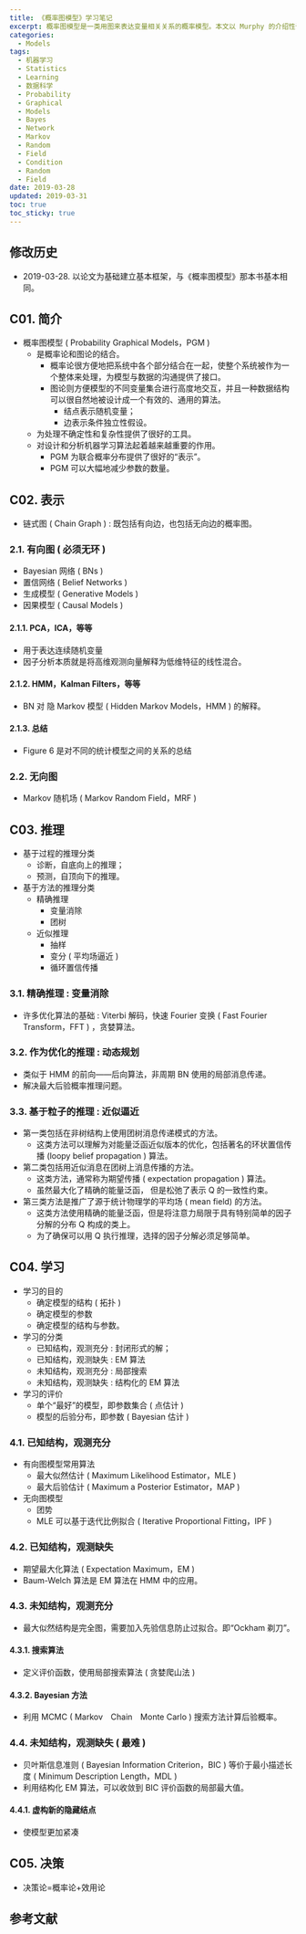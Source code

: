 ```yaml
---
title: 《概率图模型》学习笔记
excerpt: 概率图模型是一类用图来表达变量相关关系的概率模型。本文以 Murphy 的介绍性论文为基础的学习笔记。
categories:
  - Models
tags:
  - 机器学习
  - Statistics
  - Learning
  - 数据科学
  - Probability
  - Graphical
  - Models
  - Bayes
  - Network
  - Markov
  - Random
  - Field
  - Condition
  - Random
  - Field
date: 2019-03-28
updated: 2019-03-31
toc: true
toc_sticky: true
---
```


## 修改历史

- 2019-03-28. 以论文为基础建立基本框架，与《概率图模型》那本书基本相同。

## C01. 简介

- 概率图模型 ( Probability Graphical Models，PGM )
  - 是概率论和图论的结合。
    - 概率论很方便地把系统中各个部分结合在一起，使整个系统被作为一个整体来处理，为模型与数据的沟通提供了接口。
    - 图论则方便模型的不同变量集合进行高度地交互，并且一种数据结构可以很自然地被设计成一个有效的、通用的算法。
        - 结点表示随机变量；
        - 边表示条件独立性假设。
  - 为处理不确定性和复杂性提供了很好的工具。
  - 对设计和分析机器学习算法起着越来越重要的作用。
    - PGM 为联合概率分布提供了很好的“表示”。
    - PGM 可以大幅地减少参数的数量。

## C02. 表示

- 链式图 ( Chain Graph ) : 既包括有向边，也包括无向边的概率图。

### 2.1. 有向图 ( 必须无环 )

- Bayesian 网络 ( BNs )
- 置信网络 ( Belief Networks )
- 生成模型 ( Generative Models )
- 因果模型 ( Causal Models )

#### 2.1.1. PCA，ICA，等等

- 用于表达连续随机变量
- 因子分析本质就是将高维观测向量解释为低维特征的线性混合。

#### 2.1.2. HMM，Kalman Filters，等等

- BN 对 隐 Markov 模型 ( Hidden Markov Models，HMM ) 的解释。

#### 2.1.3. 总结

- Figure 6 是对不同的统计模型之间的关系的总结

### 2.2. 无向图

- Markov 随机场 ( Markov Random Field，MRF )

## C03. 推理

- 基于过程的推理分类
  - 诊断，自底向上的推理；
  - 预测，自顶向下的推理。
- 基于方法的推理分类
  - 精确推理
    - 变量消除
    - 团树
  - 近似推理
    - 抽样
    - 变分 ( 平均场逼近 )
    - 循环置信传播

### 3.1. 精确推理 : 变量消除

- 许多优化算法的基础 : Viterbi 解码，快速 Fourier 变换 ( Fast Fourier Transform，FFT ) ，贪婪算法。

### 3.2. 作为优化的推理 : 动态规划

- 类似于 HMM 的前向——后向算法，非周期 BN 使用的局部消息传递。
- 解决最大后验概率推理问题。

### 3.3. 基于粒子的推理 : 近似逼近

- 第一类包括在非树结构上使用团树消息传递模式的方法。
  - 这类方法可以理解为对能量泛函近似版本的优化，包括著名的环状置信传播 (loopy belief propagation ) 算法。
- 第二类包括用近似消息在团树上消息传播的方法。
  - 这类方法，通常称为期望传播 ( expectation propagation ) 算法。
  - 虽然最大化了精确的能量泛函， 但是松弛了表示 Q 的一致性约束。
- 第三类方法是推广了源于统计物理学的平均场 ( mean field) 的方法。
  - 这类方法使用精确的能量泛函，但是将注意力局限于具有特别简单的因子分解的分布 Q 构成的类上。
  - 为了确保可以用 Q 执行推理，选择的因子分解必须足够简单。

## C04. 学习

- 学习的目的
  - 确定模型的结构 ( 拓扑 )
  - 确定模型的参数
  - 确定模型的结构与参数。
- 学习的分类
  - 已知结构，观测充分 : 封闭形式的解；
  - 已知结构，观测缺失 : EM 算法
  - 未知结构，观测充分 : 局部搜索
  - 未知结构，观测缺失 : 结构化的 EM 算法
- 学习的评价
  - 单个“最好”的模型，即参数集合 ( 点估计 )
  - 模型的后验分布，即参数 ( Bayesian 估计 )

### 4.1. 已知结构，观测充分

- 有向图模型常用算法
  - 最大似然估计 ( Maximum Likelihood Estimator，MLE )
  - 最大后验估计 ( Maximum a Posterior Estimator，MAP )
- 无向图模型
  - 团势
  - MLE 可以基于迭代比例拟合 ( Iterative Proportional Fitting，IPF )

### 4.2. 已知结构，观测缺失

- 期望最大化算法 ( Expectation Maximum，EM )
- Baum-Welch 算法是 EM 算法在 HMM 中的应用。

### 4.3. 未知结构，观测充分

- 最大似然结构是完全图，需要加入先验信息防止过拟合。即“Ockham 剃刀”。

#### 4.3.1. 搜索算法

- 定义评价函数，使用局部搜索算法 ( 贪婪爬山法 )

#### 4.3.2. Bayesian 方法

- 利用 MCMC ( Markov　Chain　Monte Carlo ) 搜索方法计算后验概率。

### 4.4. 未知结构，观测缺失 ( 最难 )

- 贝叶斯信息准则 ( Bayesian Information Criterion，BIC ) 等价于最小描述长度 ( Minimum Description Length，MDL )
- 利用结构化 EM 算法，可以收敛到 BIC 评价函数的局部最大值。

#### 4.4.1. 虚构新的隐藏结点

- 使模型更加紧凑

## C05. 决策

- 决策论=概率论+效用论

## 参考文献

[^Bishop,2007]: Bishop, C. M. Pattern Recognition and Machine Learning. 2007.
[^Koller,2009]: Koller, D., & Friedman, N. Probabilistic Graphical Models: Principles and Techniques. 2009.
[^Murphy,2001]: Murphy, Kevin. "An introduction to graphical models." Rap. tech (2001): 1-19.
[^周志华，2018]: 周志华. 机器学习. 清华大学出版社. 2018.
[^宗成庆，2018]: 宗成庆著. 统计自然语言处理 ( 第二版 ). 清华大学出版社. 2018.
[^肖秦琨，2007]: 肖秦琨，高嵩，高晓光. 动态贝叶斯网络推理学习理论及应用. 国防工业出版社. 2007.
